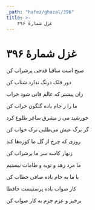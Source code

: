 ```yaml
---
_path: "hafez/ghazal/396"
title: >-
    غزل شمارهٔ ۳۹۶
---
```

# غزل شمارهٔ ۳۹۶

<div class="b" id="bn1"><div class="m1"><p>صبح است ساقیا قدحی پرشراب کن</p></div>
<div class="m2"><p>دور فلک درنگ ندارد شتاب کن</p></div></div>
<div class="b" id="bn2"><div class="m1"><p>زان پیشتر که عالم فانی شود خراب</p></div>
<div class="m2"><p>ما را ز جام باده گلگون خراب کن</p></div></div>
<div class="b" id="bn3"><div class="m1"><p>خورشید می ز مشرق ساغر طلوع کرد</p></div>
<div class="m2"><p>گر برگ عیش می‌طلبی ترک خواب کن</p></div></div>
<div class="b" id="bn4"><div class="m1"><p>روزی که چرخ از گل ما کوزه‌ها کند</p></div>
<div class="m2"><p>زنهار کاسه سر ما پرشراب کن</p></div></div>
<div class="b" id="bn5"><div class="m1"><p>ما مرد زهد و توبه و طامات نیستیم</p></div>
<div class="m2"><p>با ما به جام باده صافی خطاب کن</p></div></div>
<div class="b" id="bn6"><div class="m1"><p>کار صواب باده پرستیست حافظا</p></div>
<div class="m2"><p>برخیز و عزم جزم به کار صواب کن</p></div></div>

